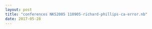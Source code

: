 ```yaml
---
layout: post
title: "conferences NKS2005 110905-richard-phillips-ca-error.nb"
date: 2017-05-28
---
```



